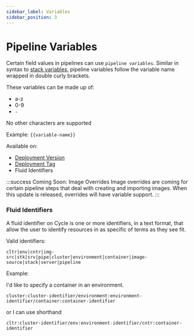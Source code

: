 ```yaml
---
sidebar_label: Variables
sidebar_position: 3
---
```



# Pipeline Variables

Certain field values in pipelines can use `pipeline variables`.  Similar in syntax to [stack variables](/), pipeline variables follow the variable name wrapped in double curly brackets.  

These variables can be made up of: 

* a-z
* 0-9
* `-`

No other characters are supported

Example: `{{variable-name}}`


Available on:


* [Deployment Version](/reference/environments/deployments)
* [Deployment Tag](/reference/environments/deployments/tags)
* Fluid Identifiers


:::success Coming Soon: Image Overrides
Image overrides are coming for certain pipeline steps that deal with creating and importing images.  When this update is released, overrides will have variable support.
:::

### Fluid Identifiers
A fluid identifier on Cycle is one or more identifiers, in a text format, that allow the user to identify resources in as specific of terms as they see fit.  

Valid identifiers: 

```
cltr|env|cntr|img-src|stk|srv|pipe|cluster|environment|container|image-source|stack|server|pipeline
```

Example: 

I'd like to specify a container in an environment. 

```
cluster:cluster-identifier/environment:environment-identifier/container:container-identifier
```

or I can use shorthand 

```
cltr:cluster-identifier/env:environment-identifier/cntr:container-identifier
```


